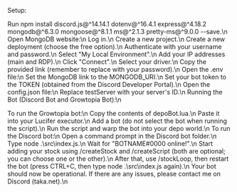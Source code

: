 
Setup:

Run npm install discord.js@^14.14.1 dotenv@^16.4.1 express@^4.18.2 mongodb@^6.3.0 mongoose@^8.1.1 ms@^2.1.3 pretty-ms@^9.0.0 --save.\n
Open MongoDB website:\n
    Log in.\n
    Create a new project.\n
    Create a new deployment (choose the free option).\n
    Authenticate with your username and password.\n
    Select "My Local Environment".\n
    Add your IP addresses (main and RDP).\n
    Click "Connect".\n
    Select your driver.\n
    Copy the provided link (remember to replace <password> with your password).\n
Open the .env file:\n
    Set the MongoDB link to the MONGODB_URI.\n
    Set your bot token to the TOKEN (obtained from the Discord Developer Portal).\n
Open the config.json file:\n
    Replace testServer with your server's ID.\n
    Running the Bot (Discord Bot and Growtopia Bot):\n

To run the Growtopia bot:\n
    Copy the contents of depoBot.lua.\n
    Paste it into your Lucifer executor.\n
    Add a bot (do not select the bot when running the script).\n
    Run the script and warp the bot into your depo world.\n
To run the Discord bot:\n
    Open a command prompt in the Discord bot folder.\n
    Type node .\src\index.js.\n
    Wait for "BOTNAME#0000 online!".\n
    Start adding your stock using /createStock and /createScript (both are optional; you can choose one or the other).\n
    After that, use /stockLoop, then restart the bot (press CTRL+C, then type node .\src\index.js again).\n
    Your bot should now be operational. If there are any issues, please contact me on Discord (taka.net).\n
